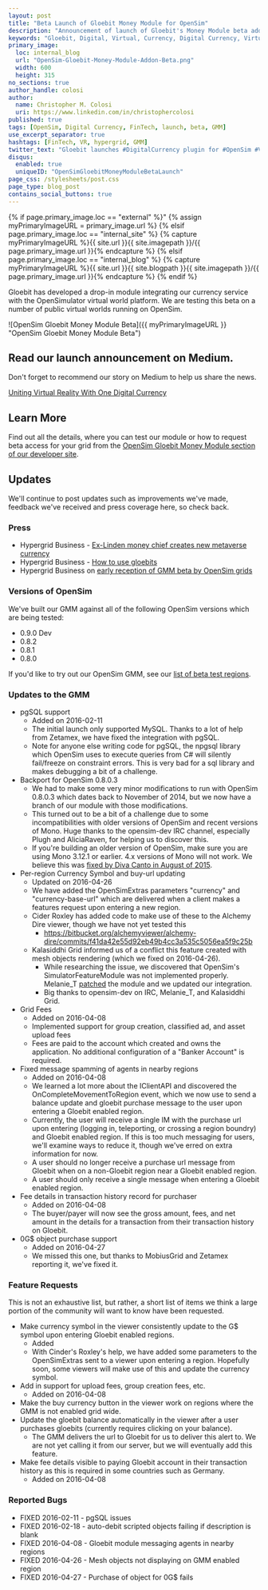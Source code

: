 ```yaml
---
layout: post
title: "Beta Launch of Gloebit Money Module for OpenSim"
description: "Announcement of launch of Gloebit's Money Module beta addon for the OpenSimulator virtual world platform."
keywords: "Gloebit, Digital, Virtual, Currency, Digital Currency, Virtual Currency, FinTech, OpenSim, OpenSimulator, Beta, GMM, Gloebit Money Module, Gloebit Money Module addon, addon, beta, plugin, virtual world, virtual reality, commerce backbone, commerce, monetization, payments"
primary_image:
  loc: internal_blog
  url: "OpenSim-Gloebit-Money-Module-Addon-Beta.png"
  width: 600
  height: 315
no_sections: true
author_handle: colosi
author:
  name: Christopher M. Colosi
  uri: https://www.linkedin.com/in/christophercolosi
published: true
tags: [OpenSim, Digital Currency, FinTech, launch, beta, GMM]
use_excerpt_separator: true
hashtags: [FinTech, VR, hypergrid, GMM]
twitter_text: "Gloebit launches #DigitalCurrency plugin for #OpenSim #VirtualWorld"
disqus:
  enabled: true
  uniqueID: "OpenSimGloebitMoneyModuleBetaLaunch"
page_css: /stylesheets/post.css
page_type: blog_post
contains_social_buttons: true
---
```

{% if page.primary_image.loc == "external" %}"
  {% assign myPrimaryImageURL = primary_image.url %}
{% elsif page.primary_image.loc == "internal_site" %}
  {% capture myPrimaryImageURL %}{{ site.url }}{{ site.imagepath }}/{{ page.primary_image.url }}{% endcapture %}
{% elsif page.primary_image.loc == "internal_blog" %}
  {% capture myPrimaryImageURL %}{{ site.url }}{{ site.blogpath }}{{ site.imagepath }}/{{ page.primary_image.url }}{% endcapture %}
{% endif %}

Gloebit has developed a drop-in module integrating our currency service with the OpenSimulator virtual world platform.  We are testing this beta on a number of public virtual worlds running on OpenSim.  

![OpenSim Gloebit Money Module Beta]({{ myPrimaryImageURL }} "OpenSim Gloebit Money Module Beta")

<!--end_excerpt-->

## Read our launch announcement on Medium. ##

Don't forget to recommend our story on Medium to help us share the news.

<script async src="https://static.medium.com/embed.js"></script><a class="m-story" data-collapsed="true" href="https://medium.com/@colosi/uniting-virtual-reality-with-one-digital-currency-edb71b312eb5">Uniting Virtual Reality With One Digital Currency</a>

## Learn More ##

Find out all the details, where you can test our module or how to request beta access for your grid from the [OpenSim Gloebit Money Module section of our developer site](http://dev.gloebit.com/opensim/).

## Updates ##

We'll continue to post updates such as improvements we've made, feedback we've received and press coverage here, so check back.

### Press ###

- Hypergrid Business - [Ex-Linden money chief creates new metaverse currency](http://www.hypergridbusiness.com/2016/02/ex-linden-money-man-creates-new-hypergrid-currency/)
- Hypergrid Business - [How to use gloebits](http://www.hypergridbusiness.com/2016/02/how-to-use-gloebits/)
- Hypergrid Business on [early reception of GMM beta by OpenSim grids](http://www.hypergridbusiness.com/2016/02/hosting-firms-grids-split-on-gloebits/)

### Versions of OpenSim ###

We've built our GMM against all of the following OpenSim versions which are being tested:

- 0.9.0 Dev
- 0.8.2
- 0.8.1
- 0.8.0

If you'd like to try out our OpenSim GMM, see our [list of beta test regions](http://dev.gloebit.com/opensim/#test). 

### Updates to the GMM ###

- pgSQL support
  - Added on 2016-02-11
  - The initial launch only supported MySQL.  Thanks to a lot of help from Zetamex, we have fixed the integration with pgSQL.
  - Note for anyone else writing code for pgSQL, the npgsql library which OpenSim uses to execute queries from C# will silently fail/freeze on constraint errors.  This is very bad for a sql library and makes debugging a bit of a challenge.
- Backport for OpenSim 0.8.0.3
  - We had to make some very minor modifications to run with OpenSim 0.8.0.3 which dates back to November of 2014, but we now have a branch of our module with those modifications.
  - This turned out to be a bit of a challenge due to some incompatibilities with older versions of OpenSim and recent versions of Mono.  Huge thanks to the opensim-dev IRC channel, especially Plugh and AliciaRaven, for helping us to discover this.  
  - If you're building an older version of OpenSim, make sure you are using Mono 3.12.1 or earlier.  4.x versions of Mono will not work.  We believe this was [fixed by Diva Canto in August of 2015](http://opensimulator.org/viewgit/?a=commit&p=opensim&h=4cbbbefbf63f6cab4241563ebf56c6b0bea30ed3).
- Per-region Currency Symbol and buy-url updating
  - Updated on 2016-04-26
  - We have added the OpenSimExtras parameters "currency" and "currency-base-url" which are delivered when a client makes a features request upon entering a new region.
  - Cider Roxley has added code to make use of these to the Alchemy Dire viewer, though we have not yet tested this
    - https://bitbucket.org/alchemyviewer/alchemy-dire/commits/f41da42e55d92eb49b4cc3a535c5056ea5f9c25b
  - Kalasiddhi Grid informed us of a conflict this feature created with mesh objects rendering (which we fixed on 2016-04-26).  
    - While researching the issue, we discovered that OpenSim's SimulatorFeatureModule was not implemented properly.  Melanie_T [patched](http://opensimulator.org/viewgit/?a=commit&p=opensim&h=995655c445ebc32c8c20d8101259d7f5ccb95477) the module and we updated our integration.
    - Big thanks to opensim-dev on IRC, Melanie_T, and Kalasiddhi Grid.
- Grid Fees
  - Added on 2016-04-08
  - Implemented support for group creation, classified ad, and asset upload fees
  - Fees are paid to the account which created and owns the application.  No additional configuration of a "Banker Account" is required.
- Fixed message spamming of agents in nearby regions
  - Added on 2016-04-08
  - We learned a lot more about the IClientAPI and discovered the OnCompleteMovementToRegion event, which we now use to send a balance update and gloebit purchase message to the user upon entering a Gloebit enabled region.
  - Currently, the user will receive a single IM with the purchase url upon entering (logging in, teleporting, or crossing a region boundry) and Gloebit enabled region.  If this is too much messaging for users, we'll examine ways to reduce it, though we've erred on extra information for now.
  - A user should no longer receive a purchase url message from Gloebit when on a non-Gloebit region near a Gloebit enabled region.
  - A user should only receive a single message when entering a Gloebit enabled region.
- Fee details in transaction history record for purchaser
  - Added on 2016-04-08
  - The buyer/payer will now see the gross amount, fees, and net amount in the details for a transaction from their transaction history on Gloebit.
- 0G$ object purchase support
  - Added on 2016-04-27
  - We missed this one, but thanks to MobiusGrid and Zetamex reporting it, we've fixed it.

### Feature Requests ###

This is not an exhaustive list, but rather, a short list of items we think a large portion of the community will want to know have been requested.

- Make currency symbol in the viewer consistently update to the G$ symbol upon entering Gloebit enabled regions.
  - Added
  - With Cinder's Roxley's help, we have added some parameters to the OpenSimExtras sent to a viewer upon entering a region.  Hopefully soon, some viewers will make use of this and update the currency symbol. 
- Add in support for upload fees, group creation fees, etc.
  - Added on 2016-04-08
- Make the buy currency button in the viewer work on regions where the GMM is not enabled grid wide.
- Update the gloebit balance automatically in the viewer after a user purchases gloebits (currently requires clicking on your balance).
  - The GMM delivers the url to Gloebit for us to deliver this alert to.  We are not yet calling it from our server, but we will eventually add this feature.
- Make fee details visible to paying Gloebit account in their transaction history as this is required in some countries such as Germany.
  - Added on 2016-04-08

### Reported Bugs ###

- FIXED 2016-02-11 - pgSQL issues
- FIXED 2016-02-18 - auto-debit scripted objects failing if description is blank
- FIXED 2016-04-08 - Gloebit module messaging agents in nearby regions
- FIXED 2016-04-26 - Mesh objects not displaying on GMM enabled region
- FIXED 2016-04-27 - Purchase of object for 0G$ fails


